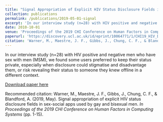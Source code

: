 ```yaml
---
title: "Signal Appropriation of Explicit HIV Status Disclosure Fields in Sex-Social Apps used by Gay and Bisexual Men"
collection: publications
permalink: /publications/2019-05-01-signal
excerpt: 'In our interview study (n=28) with HIV positive and negative men who have sex with men (MSM), we found some users preferred to keep their status private, especially when disclosure could stigmatise and disadvantage them, or risk revealing their status to someone they knew offline in a different context. '
date: 2010-10-01
venue: 'Proceedings of the 2019 CHI Conference on Human Factors in Computing Systems '
paperurl: 'https://discovery.ucl.ac.uk/id/eprint/10064771/1/CHI19_HIV_Disclosure_as_a_Signalling_System_preprint.pdf'
citation: 'Warner, M., Maestre, J. F., Gibbs, J., Chung, C. F., & Blandford, A. (2019, May). Signal appropriation of explicit HIV status disclosure fields in sex-social apps used by gay and bisexual men. <i>In Proceedings of the 2019 CHI Conference on Human Factors in Computing Systems </i> (pp. 1-15).'
---
```

In our interview study (n=28) with HIV positive and negative men who have sex with men (MSM), we found some users preferred to keep their status private, especially when disclosure could stigmatise and disadvantage them, or risk revealing their status to someone they knew offline in a different context. 

[Download paper here](https://discovery.ucl.ac.uk/id/eprint/10064771/1/CHI19_HIV_Disclosure_as_a_Signalling_System_preprint.pdf)

Recommended citation: Warner, M., Maestre, J. F., Gibbs, J., Chung, C. F., & Blandford, A. (2019, May). Signal appropriation of explicit HIV status disclosure fields in sex-social apps used by gay and bisexual men. <i>In Proceedings of the 2019 CHI Conference on Human Factors in Computing Systems </i> (pp. 1-15).
